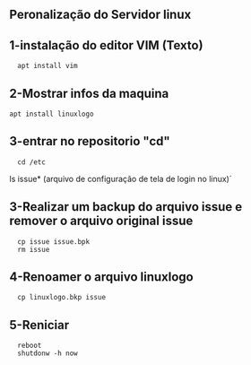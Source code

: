## Peronalização do Servidor linux 

## 1-instalação do editor VIM (Texto)
      apt install vim 
## 2-Mostrar infos da maquina 
    apt install linuxlogo
## 3-entrar no repositorio "cd"
      cd /etc

ls issue* (arquivo de configuração de tela de login no linux)´

## 3-Realizar um backup do arquivo issue e remover o arquivo original issue
      cp issue issue.bpk
      rm issue

## 4-Renoamer o arquivo linuxlogo 
      cp linuxlogo.bkp issue

## 5-Reniciar
      reboot
      shutdonw -h now
